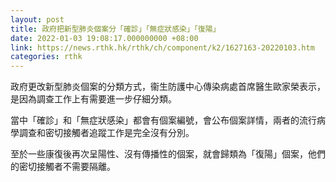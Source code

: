 ```yaml
---
layout: post
title: 政府把新型肺炎個案分「確診」「無症狀感染」「復陽」
date: 2022-01-03 19:08:17.000000000 +08:00
link: https://news.rthk.hk/rthk/ch/component/k2/1627163-20220103.htm
categories: rthk
---
```


政府更改新型肺炎個案的分類方式，衞生防護中心傳染病處首席醫生歐家榮表示，是因為調查工作上有需要進一步仔細分類。

當中「確診」和「無症狀感染」都會有個案編號，會公布個案詳情，兩者的流行病學調查和密切接觸者追蹤工作是完全沒有分別。

至於一些康復後再次呈陽性、沒有傳播性的個案，就會歸類為「復陽」個案，他們的密切接觸者不需要隔離。
